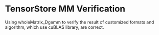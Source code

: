 # TensorStore MM Verification

Using wholeMatrix_Dgemm to verify the result of customized formats and algorithm, which use cuBLAS library, are correct.